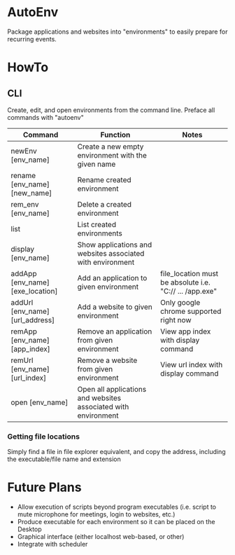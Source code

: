 # AutoEnv
Package applications and websites into "environments" to easily prepare for recurring events.  

# HowTo

## CLI
Create, edit, and open environments from the command line.
Preface all commands with "autoenv"

| Command | Function | Notes |
| --- | --- | --- |
| newEnv [env_name] | Create a new empty environment with the given name | |
| rename [env_name] [new_name] | Rename created environment | |
| rem_env [env_name] | Delete a created environment | |
| list | List created environments | |
| display [env_name] | Show applications and websites associated with environment | |
| addApp [env_name] [exe_location] | Add an application to given environment | file_location must be absolute i.e. "C:// ... /app.exe"|
| addUrl [env_name] [url_address] | Add a website to given environment | Only google chrome supported right now |
| remApp [env_name] [app_index] | Remove an application from given environment | View app index with display command |
| remUrl [env_name] [url_index] | Remove a website from given environment | View url index with display command |
| open [env_name] | Open all applications and websites associated with environment | |

### Getting file locations
Simply find a file in file explorer equivalent, and copy the address, including the executable/file name and extension

# Future Plans
* Allow execution of scripts beyond program executables (i.e. script to mute microphone for meetings, login to websites, etc.)
* Produce executable for each environment so it can be placed on the Desktop
* Graphical interface (either localhost web-based, or other)
* Integrate with scheduler
